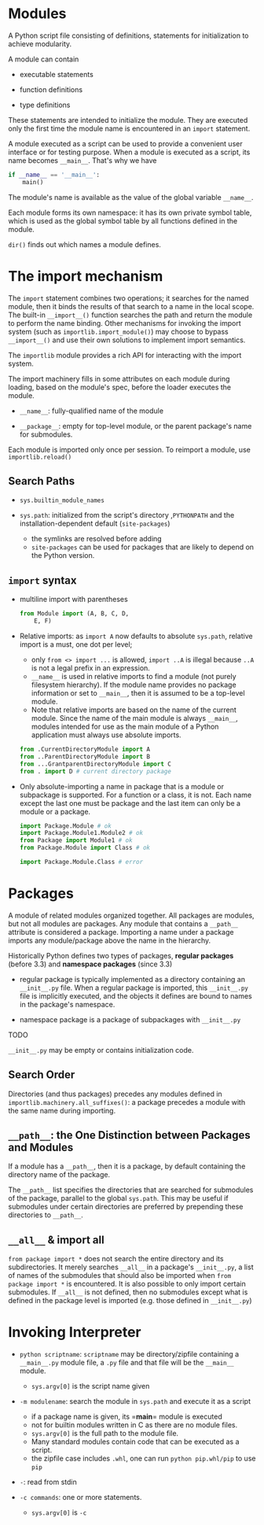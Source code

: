 # Modules

A Python script file consisting of definitions, statements for initialization to achieve modularity.

A module can contain 

- executable statements

- function definitions

- type definitions

These statements are intended to initialize the module. They are executed only the first time the module name is encountered in an `import` statement.

A module executed as a script can be used to provide a convenient user interface or for testing purpose. When a module is executed as a script, its name becomes `__main__`. That's why we have 
  
```python
if __name__ == '__main__':
    main()
```  

The module's name is available as the value of the global variable `__name__`.

Each module forms its own namespace: it has its own private symbol table, which is used as the global symbol table by all functions defined in the module.

`dir()` finds out which names a module defines.

# The import mechanism

The `import` statement combines two operations; it searches for the named module, then it binds the results of that search to a name in the local scope. The built-in `__import__()` function searches the path and return the module to perform the name binding. Other mechanisms for invoking the import system (such as `importlib.import_module()`) may choose to bypass `__import__()` and use their own solutions to implement import semantics.

The `importlib` module provides a rich API for interacting with the import system.

The import machinery fills in some attributes on each module during loading, based on the module's spec, before the loader executes the module.

- `__name__`: fully-qualified name of the module

- `__package__`: empty for top-level module, or the parent package's name for submodules.

Each module is imported only once per session. To reimport a module, use `importlib.reload()`

## Search Paths

- `sys.builtin_module_names`

- `sys.path`: initialized from the script's directory ,`PYTHONPATH` and the installation-dependent default (`site-packages`)
  - the symlinks are resolved before adding
  - `site-packages` can be used for packages that are likely to depend on the Python version.

## `import` syntax

- multiline import with parentheses

    ```python
    from Module import (A, B, C, D,
        E, F)
    ```
  
- Relative imports: as `import A`  now defaults to absolute `sys.path`, relative import is a must, one dot per level; 
  - only `from <> import ...` is allowed, `import ..A` is illegal
  because `..A` is not a legal prefix in an expression.
  - `__name__` is used in relative imports to find a module (not purely filesystem hierarchy). If the module name provides no package information or set to `__main__`, then it is assumed to be a top-level module.
  - Note that relative imports are based on the name of the current module. Since the name of the main module is always `__main__`, modules intended for use as the main module of a Python application must always use absolute imports.
  ```python
  from .CurrentDirectoryModule import A
  from ..ParentDirectoryModule import B
  from ...GrantparentDirectoryModule import C
  from . import D # current directory package
  ```

- Only absolute-importing a name in package that is a module or subpackage is supported. For a function or a class, it is not.
  Each name except the last one must be package and the last item can only be a module or a package.

  ```python
  import Package.Module # ok 
  import Package.Module1.Module2 # ok
  from Package import Module1 # ok
  from Package.Module import Class # ok
  
  import Package.Module.Class # error
  ```

# Packages

A module of related modules organized together. All packages are modules, but not all modules are packages. Any module that contains a `__path__` attribute is considered a package. Importing a name under a package imports any module/package above the name in the hierarchy.

Historically Python defines two types of packages, __regular packages__ (before 3.3) and __namespace packages__ (since 3.3)

- regular package is typically implemented as a directory containing an `__init__.py` file. When a regular package is imported, this `__init__.py` file is implicitly executed, and the objects it defines are bound to names in the package's namespace.

- namespace package is a package of subpackages with `__init__.py`

TODO

`__init__.py` may be empty or contains initialization code.

## Search Order

Directories (and thus packages) precedes any modules defined in `importlib.machinery.all_suffixes()`:
a package precedes a module with the same name during importing.

## `__path__`: the One Distinction between Packages and Modules

If a module has a `__path__`, then it is a package, by default containing the directory name of the package.

The `__path__` list specifies the directories that are searched for submodules of the package, parallel to the global `sys.path`. 
This may be useful if submodules under certain directories are preferred by prepending these directories to `__path__`.

## `__all__` & import all

`from package import *` does not search the entire directory and its subdirectories. It merely searches `__all__` in a package's `__init__.py`, a list of names of the submodules that should also be imported when `from package import *` is encountered. It is also possible to only import certain submodules. If `__all__` is not defined, then no submodules except what is defined in the package level is imported (e.g. those defined in `__init__.py`)

# Invoking Interpreter 

- `python scriptname`: `scriptname` may be directory/zipfile containing a `__main__.py` module file, a `.py` file and that file will be the `__main__` module.
   - `sys.argv[0]` is the script name given
   
- `-m modulename`: search the module in `sys.path` and execute it as a script
  - if a package name is given, its =__main__= module is executed
  - not for builtin modules written in C as there are no module files.
  - `sys.argv[0]` is the full path to the module file.
  - Many standard modules contain code that can be executed as a script.
  - the zipfile case includes `.whl`, one can run `python pip.whl/pip` to use `pip`
  
- `-`: read from stdin

- `-c commands`: one or more statements.
  - `sys.argv[0]` is `-c`
